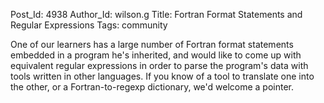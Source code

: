 Post_Id: 4938
Author_Id: wilson.g
Title: Fortran Format Statements and Regular Expressions
Tags: community

<p>One of our learners has a large number of Fortran format statements embedded in a program he's inherited, and would like to come up with equivalent regular expressions in order to parse the program's data with tools written in other languages. If you know of a tool to translate one into the other, or a Fortran-to-regexp dictionary, we'd welcome a pointer.</p>
